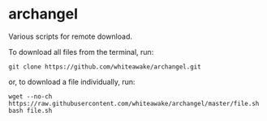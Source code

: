 # archangel
Various scripts for remote download.

To download all files from the terminal, run:

```shell
git clone https://github.com/whiteawake/archangel.git
```

or, to download a file individually, run:

```shell
wget --no-ch https://raw.githubusercontent.com/whiteawake/archangel/master/file.sh
bash file.sh
```
